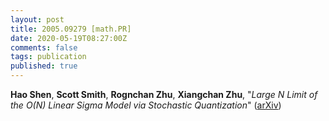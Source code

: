 ```yaml
---
layout: post
title: 2005.09279 [math.PR]
date: 2020-05-19T08:27:00Z
comments: false
tags: publication
published: true
---
```


<b>Hao Shen</b>, <b>Scott Smith</b>, <b>Rognchan Zhu</b>, <b>Xiangchan Zhu</b>, "<i>Large $N$ Limit of the $O(N)$ Linear Sigma Model via Stochastic  Quantization</i>" ([arXiv](http://arxiv.org/abs/2005.09279v1))
